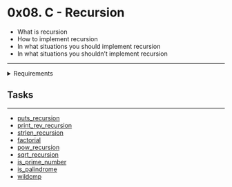 # 0x08. C - Recursion

- What is recursion
- How to implement recursion
- In what situations you should implement recursion
- In what situations you shouldn’t implement recursion

---

<details>
<summary>Requirements</summary>
  
  + `access` (man 2 access)
  +  Allowed editors `vi, vim, emacs`
  +  All your files will be compiled on Ubuntu 20.04 LTS using `gcc, using the options -Wall -Werror -Wextra -pedantic -std=gnu89`
  +  All your files should end with `a new line`
  + `A README.md` file, at the root of the folder of the project is mandatory
  + `Your code should use the Betty style` It will be checked using betty-style.pl and betty-doc.pl
  +  You are not allowed to use `global variables`
  + `No more than 5 functions per file`
  +  You are not allowed to use the `standard library`. Any use of functions like `printf`, `puts`, etc… is forbidden
  +  You are allowed to use `_putchar`
  +  You don’t have to `push` `_putchar.c`, we will use our file. If you do it won’t be taken into account
  +  In the following examples, the `main.c` files are shown as examples. You can use them to test your functions, but you don’t have to push them to your repo (if you do we won’t take them into account). We will use our own main.c files at compilation. Our main.c files might be different from the one shown in the examples
  + `The prototypes` of all your functions and the prototype of the function `_putchar` should be included in your header file called `main.h`
  +  Don’t forget to push your `header file`
  +  You are not allowed to use any kind of `loops`
  +  You are not allowed to use `static variables`
 </details>
  
## Tasks
---

- [puts_recursion](https://github.com/elieelijah/alx-low_level_programming/blob/master/0x08-recursion/0-puts_recursion.c)
- [print_rev_recursion](https://github.com/elieelijah/alx-low_level_programming/blob/master/0x08-recursion/1-print_rev_recursion.c)
- [strlen_recursion](https://github.com/elieelijah/alx-low_level_programming/blob/master/0x08-recursion/2-strlen_recursion.c)
- [factorial](https://github.com/elieelijah/alx-low_level_programming/blob/master/0x08-recursion/3-factorial.c)
- [pow_recursion](https://github.com/elieelijah/alx-low_level_programming/blob/master/0x08-recursion/4-pow_recursion.c)
- [sqrt_recursion](https://github.com/elieelijah/alx-low_level_programming/blob/master/0x08-recursion/5-sqrt_recursion.c)
- [is_prime_number](https://github.com/elieelijah/alx-low_level_programming/blob/master/0x08-recursion/6-is_prime_number.c)
- [is_palindrome](https://github.com/elieelijah/alx-low_level_programming/blob/master/0x08-recursion/100-is_palindrome.c)
- [wildcmp](https://github.com/elieelijah/alx-low_level_programming/blob/master/0x08-recursion/101-wildcmp.c)

